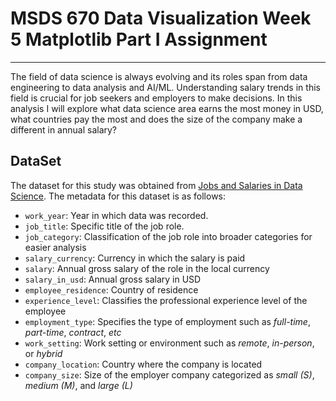 # MSDS 670 Data Visualization Week 5 Matplotlib Part I Assignment
-----------------------------------------------------------------
The field of data science is always evolving and its roles span from data engineering to data analysis and AI/ML.  Understanding salary trends in this field is crucial for job seekers and employers to make decisions.  In this analysis I will explore what data science area earns the most money in USD, what countries pay the most and does the size of the company make a different in annual salary?

## DataSet
The dataset for this study was obtained from <a href="https://www.kaggle.com/datasets/hummaamqaasim/jobs-in-data/data">Jobs and Salaries in Data Science</a>.  The metadata for this dataset is as follows:
- `work_year`: Year in which data was recorded.
- `job_title`: Specific title of the job role.
- `job_category`: Classification of the job role into broader categories for easier analysis
- `salary_currency`: Currency in which the salary is paid
- `salary`: Annual gross salary of the role in the local currency
- `salary_in_usd`: Annual gross salary in USD
- `employee_residence`: Country of residence
- `experience_level`: Classifies the professional experience level of the employee
- `employment_type`: Specifies the type of employment such as *full-time*, *part-time*, *contract*, *etc*
- `work_setting`: Work setting or environment such as *remote*, *in-person*, or *hybrid*
- `company_location`: Country where the company is located
- `company_size`: Size of the employer company categorized as *small (S)*, *medium (M)*, and *large (L)*